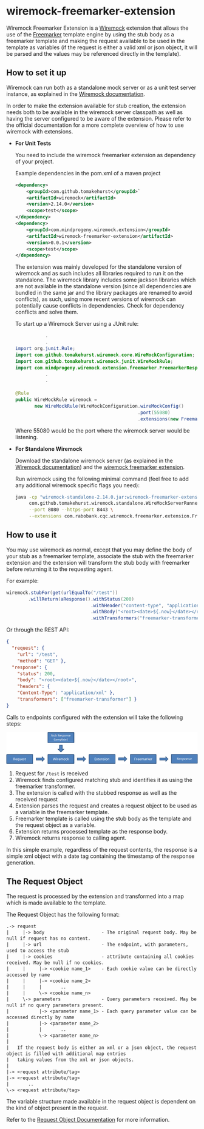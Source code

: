 # wiremock-freemarker-extension

Wiremock Freemarker Extension is a [Wiremock](https://www.wiremock.org) extension that allows the use of the [Freemarker](https://freemarker.apache.org) template engine by using the stub body as a freemarker template and making the request available to be used in the template as variables (if the request is either a valid xml or json object, it will be parsed and the values may be referenced directly in the template).

## How to set it up
Wiremock can run both as a standalone mock server or as a unit test server instance, as explained in the [Wiremock documentation](https://www.wiremock.org/docs). 

In order to make the extension available for stub creation, the extension needs both to be available in the wiremock server classpath as well as having the server configured to be aware of the extension. Please refer to the official documentation for a more complete overview of how to use wiremock with extensions.

* **For Unit Tests**

  You need to include the wiremock freemarker extension as dependency of your project.
  
  Example dependencies in the pom.xml of a maven project
  ```xml
  <dependency>
      <groupId>com.github.tomakehurst</groupId>`
      <artifactId>wiremock</artifactId>
      <version>2.14.0</version>
      <scope>test</scope>
  </dependency>
  <dependency>
      <groupId>com.mindprogeny.wiremock.extension</groupId>
      <artifactId>wiremock-freemarker-extension</artifactId>
      <version>0.0.1</version>
      <scope>test</scope>
  </dependency>
  ``` 
  The extension was mainly developed for the standalone version of wiremock and as such includes all libraries required to run it on the standalone. The wiremock library includes some jackson libraries which are not available in the standalone version (since all dependencies are bundled in the same jar and the library packages are renamed to avoid conflicts), as such, using more recent versions of wiremock can potentially cause conflicts in dependencies. Check for dependency conflicts and solve them.

  To start up a Wiremock Server using a JUnit rule:
  ```java
             .
             .  
  import org.junit.Rule;
  import com.github.tomakehurst.wiremock.core.WireMockConfiguration;
  import com.github.tomakehurst.wiremock.junit.WireMockRule;
  import com.mindprogeny.wiremock.extension.freemarker.FreemarkerResponseTransformer;
             .
             .

  @Rule
  public WireMockRule wiremock = 
         new WireMockRule(WireMockConfiguration.wireMockConfig()
                                               .port(55080)
                                               .extensions(new FreemarkerResponseTransformer()));
  ```
  Where 55080 would be the port where the wiremock server would be listening.

* **For Standalone Wiremock**

  Download the standalone wiremock server (as explained in the [Wiremock documentation](https://www.wiremock.org/docs/running-standalone)) and the [wiremock freemarker extension](https://github.com/mindprogenitor/wiremock-freemarker-extension/releases).
 
  Run wiremock using the following minimal command (feel free to add any additional wiremock specific flags you need):
  ```sh
  java -cp "wiremock-standalone-2.14.0.jar:wiremock-freemarker-extension-0.0.1.jar" \
       com.github.tomakehurst.wiremock.standalone.WireMockServerRunner \
       --port 8080 --https-port 8443 \
       --extensions com.rabobank.cqc.wiremock.freemarker.extension.FreemarkerResponseTransformer
  ```
## How to use it
You may use wiremock as normal, except that you may define the body of your stub as a freemarker template, associate the stub with the freemarker extension and the extension will transform the stub body with freemarker before returning it to the requesting agent.

For example:
```java
wiremock.stubFor(get(urlEqualTo("/test"))
        .willReturn(aResponse().withStatus(200)
                               .withHeader("content-type", "application/xml")
                               .withBody("<root><date>${.now}</date></root>")
                               .withTransformers("freemarker-transformer")));
```
Or through the REST API:
```json
{
  "request": {
    "url": "/test",
    "method": "GET" },
  "response": {
    "status": 200,
    "body": "<root><date>${.now}</date></root>",
    "headers": {
    "Content-Type": "application/xml" },
    "transformers": ["freemarker-transformer"] }
}
```
Calls to endpoints configured with the extension will take the following steps:

![Freemarker Extension Processing flow](doc/image/flow.png "Flow") 

1. Request for `/test` is received
2. Wiremock finds configured matching stub and identifies it as using the freemarker transformer.
3. The extension is called with the stubbed response as well as the received request
4. Extension parses the request and creates a request object to be used as a variable in the freemarker template.
5. Freemarker template is called using the stub body as the template and the request object as a variable.
6. Extension returns processed template as the response body.
7. Wiremock returns response to calling agent.

In this simple example, regardless of the request contents, the response is a simple xml object with a date tag containing the timestamp of the response generation.

## The Request Object

The request is processed by the extension and transformed into a map which is made available to the template.

The Request Object has the following format:

```
.-> request
|     |-> body                     - The original request body. May be null if request has no content.
|     |-> url                      - The endpoint, with parameters, used to access the stub
|     |-> cookies                  - attribute containing all cookies received. May be null if no cookies.
|     |     |-> <cookie name_1>    - Each cookie value can be directly accessed by name
|     |     |-> <cookie name_2>
|     |     |       ..
|     |     \-> <cookie name_n>
|     \-> parameters               - Query parameters received. May be null if no query parameters present.
|           |-> <parameter name_1> - Each query parameter value can be accessed directly by name
|           |-> <parameter name_2>
|           |       ..
|           \-> <parameter name_n>
|
|   If the request body is either an xml or a json object, the request object is filled with additional map entries
|   taking values from the xml or json objects.
|
|-> <request attribute/tag>
|-> <request attribute/tag>
|       ..
\-> <request attribute/tag>
```

The variable structure made available in the request object is dependent on the kind of object present in the request.

Refer to the [Request Object Documentation](doc/RequestObject.md) for more information.